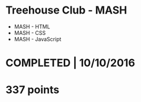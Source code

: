 # Treehouse Club - MASH
- MASH - HTML
- MASH - CSS 
- MASH - JavaScript 

# COMPLETED | 10/10/2016
# 337 points